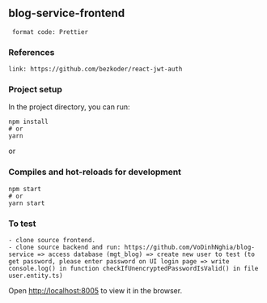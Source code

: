 ## blog-service-frontend
```
 format code: Prettier
```
### References
```
link: https://github.com/bezkoder/react-jwt-auth
```


### Project setup

In the project directory, you can run:

```
npm install
# or
yarn
```

or

### Compiles and hot-reloads for development

```
npm start
# or
yarn start
```

### To test
```
- clone source frontend.
- clone source backend and run: https://github.com/VoDinhNghia/blog-service => access database (mgt_blog) => create new user to test (to get password, please enter password on UI login page => write console.log() in function checkIfUnencryptedPasswordIsValid() in file user.entity.ts)
```

Open [http://localhost:8005](http://localhost:8005) to view it in the browser.